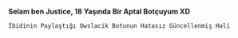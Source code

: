 **Selam ben Justice, 18 Yaşında Bir Aptal Botçuyum XD**

`İbidinin Paylaştığı Owslacik Botunun Hatasız Güncellenmiş Hali`
